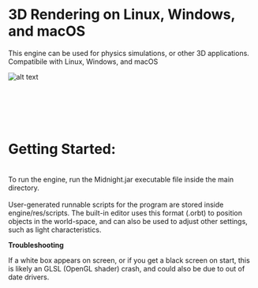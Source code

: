 # 3D Rendering on Linux, Windows, and macOS
This engine can be used for physics simulations, or other 3D applications.
<br />Compatibile with Linux, Windows, and macOS <br />

![alt text](https://github.com/jimdox/DeltaV/blob/master/engine/res/splash.png)

<br />
<br />
<br />
<br />

# Getting Started:

<br />
To run the engine, run the Midnight.jar executable file inside the main directory.
<br />
<br />
User-generated runnable scripts for the program are stored inside engine/res/scripts. 
The built-in editor uses this format (.orbt) to position objects in the world-space, and can also be used to adjust other settings, such as light characteristics.





<br />

**Troubleshooting** 


  If a white box appears on screen, or if you get a black screen on start, this is likely an GLSL (OpenGL shader) crash, and could also be due to out of date drivers.

